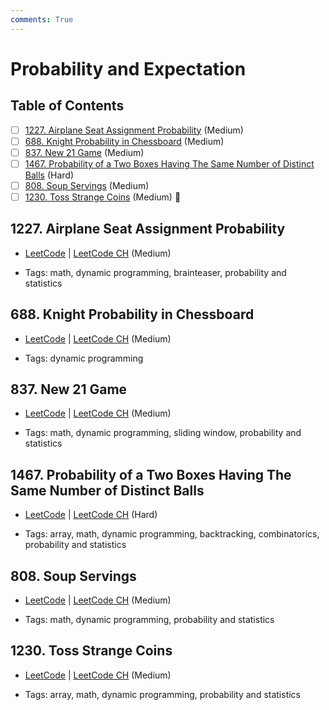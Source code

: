 ```yaml
---
comments: True
---
```


# Probability and Expectation

## Table of Contents

- [ ] [1227. Airplane Seat Assignment Probability](https://leetcode.cn/problems/airplane-seat-assignment-probability/) (Medium)
- [ ] [688. Knight Probability in Chessboard](https://leetcode.cn/problems/knight-probability-in-chessboard/) (Medium)
- [ ] [837. New 21 Game](https://leetcode.cn/problems/new-21-game/) (Medium)
- [ ] [1467. Probability of a Two Boxes Having The Same Number of Distinct Balls](https://leetcode.cn/problems/probability-of-a-two-boxes-having-the-same-number-of-distinct-balls/) (Hard)
- [ ] [808. Soup Servings](https://leetcode.cn/problems/soup-servings/) (Medium)
- [ ] [1230. Toss Strange Coins](https://leetcode.cn/problems/toss-strange-coins/) (Medium) 👑

## 1227. Airplane Seat Assignment Probability

-   [LeetCode](https://leetcode.com/problems/airplane-seat-assignment-probability/) | [LeetCode CH](https://leetcode.cn/problems/airplane-seat-assignment-probability/) (Medium)

-   Tags: math, dynamic programming, brainteaser, probability and statistics


## 688. Knight Probability in Chessboard

-   [LeetCode](https://leetcode.com/problems/knight-probability-in-chessboard/) | [LeetCode CH](https://leetcode.cn/problems/knight-probability-in-chessboard/) (Medium)

-   Tags: dynamic programming


## 837. New 21 Game

-   [LeetCode](https://leetcode.com/problems/new-21-game/) | [LeetCode CH](https://leetcode.cn/problems/new-21-game/) (Medium)

-   Tags: math, dynamic programming, sliding window, probability and statistics


## 1467. Probability of a Two Boxes Having The Same Number of Distinct Balls

-   [LeetCode](https://leetcode.com/problems/probability-of-a-two-boxes-having-the-same-number-of-distinct-balls/) | [LeetCode CH](https://leetcode.cn/problems/probability-of-a-two-boxes-having-the-same-number-of-distinct-balls/) (Hard)

-   Tags: array, math, dynamic programming, backtracking, combinatorics, probability and statistics


## 808. Soup Servings

-   [LeetCode](https://leetcode.com/problems/soup-servings/) | [LeetCode CH](https://leetcode.cn/problems/soup-servings/) (Medium)

-   Tags: math, dynamic programming, probability and statistics


## 1230. Toss Strange Coins

-   [LeetCode](https://leetcode.com/problems/toss-strange-coins/) | [LeetCode CH](https://leetcode.cn/problems/toss-strange-coins/) (Medium)

-   Tags: array, math, dynamic programming, probability and statistics
